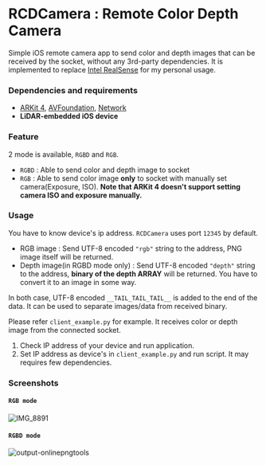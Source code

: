 # RCDCamera : Remote Color Depth Camera
Simple iOS remote camera app to send color and depth images that can be received by the socket, without any 3rd-party dependencies. It is implemented to replace [Intel RealSense](https://github.com/IntelRealSense/librealsense) for my personal usage. 

### Dependencies and requirements
- [ARKit 4](https://developer.apple.com/documentation/arkit/), [AVFoundation](https://developer.apple.com/documentation/avfoundation), [Network](https://developer.apple.com/documentation/network)
- **LiDAR-embedded iOS device**

### Feature

2 mode is available, `RGBD` and `RGB`.

- `RGBD` : Able to send color and depth image to socket
- `RGB` : Able to send color image **only** to socket with manually set camera(Exposure, ISO). **Note that ARKit 4 doesn't support setting camera ISO and exposure manually.**

### Usage

You have to know device's ip address. `RCDCamera` uses port `12345` by default.

- RGB image : Send UTF-8 encoded `"rgb"` string to the address, PNG image itself will be returned.
- Depth image(in RGBD mode only) : Send UTF-8 encoded `"depth"` string to the address, **binary of the depth ARRAY** will be returned. You have to convert it to an image in some way.

In both case, UTF-8 encoded `__TAIL_TAIL_TAIL__` is added to the end of the data. It can be used to separate images/data from received binary.

Please refer `client_example.py` for example. It receives color or depth image from the connected socket.

 1. Check IP address of your device and run application.
 2. Set IP address as device's in `client_example.py` and run script. It may requires few dependencies.



### Screenshots

#### `RGB mode`
![IMG_8891](https://user-images.githubusercontent.com/11532321/123085692-81d1f600-d45d-11eb-8cd1-4ab50e3d9d33.PNG)


#### `RGBD mode`
![output-onlinepngtools](https://user-images.githubusercontent.com/11532321/123085879-b80f7580-d45d-11eb-8692-e40ca1090ec0.png)


